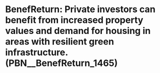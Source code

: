 # BenefReturn: __Private investors can benefit from increased property values and demand for housing in areas with resilient green infrastructure.__ (PBN__BenefReturn_1465)

